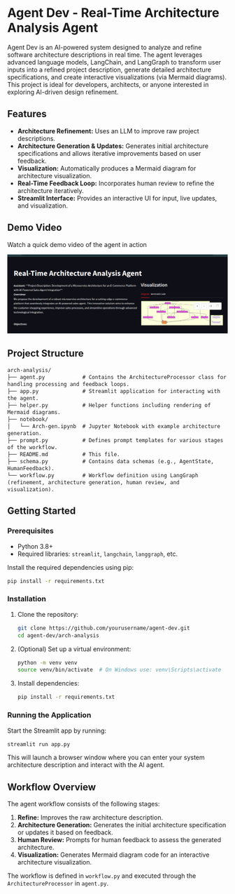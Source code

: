 
# Agent Dev - Real-Time Architecture Analysis Agent

Agent Dev is an AI-powered system designed to analyze and refine software architecture descriptions in real time. The agent leverages advanced language models, LangChain, and LangGraph to transform user inputs into a refined project description, generate detailed architecture specifications, and create interactive visualizations (via Mermaid diagrams). This project is ideal for developers, architects, or anyone interested in exploring AI-driven design refinement.

## Features

- **Architecture Refinement:** Uses an LLM to improve raw project descriptions.
- **Architecture Generation & Updates:** Generates initial architecture specifications and allows iterative improvements based on user feedback.
- **Visualization:** Automatically produces a Mermaid diagram for architecture visualization.
- **Real-Time Feedback Loop:** Incorporates human review to refine the architecture iteratively.
- **Streamlit Interface:** Provides an interactive UI for input, live updates, and visualization.


## Demo Video

Watch a quick demo video of the agent in action

[![Watch the demo](imag.png)](https://www.loom.com/share/b61c9b4d92f14e97895f0d558b95af71?sid=26330413-d691-49f3-a576-86df3788eea8)


## Project Structure

```
arch-analysis/
├── agent.py            # Contains the ArchitectureProcessor class for handling processing and feedback loops.
├── app.py              # Streamlit application for interacting with the agent.
├── helper.py           # Helper functions including rendering of Mermaid diagrams.
├── notebook/
│   └── Arch-gen.ipynb  # Jupyter Notebook with example architecture generation.
├── prompt.py           # Defines prompt templates for various stages of the workflow.
├── README.md           # This file.
├── schema.py           # Contains data schemas (e.g., AgentState, HumanFeedback).
└── workflow.py         # Workflow definition using LangGraph (refinement, architecture generation, human review, and visualization).
```

## Getting Started

### Prerequisites

- Python 3.8+
- Required libraries: `streamlit`, `langchain`, `langgraph`, etc.

Install the required dependencies using pip:

```bash
pip install -r requirements.txt
```

### Installation

1. Clone the repository:

    ```bash
    git clone https://github.com/yourusername/agent-dev.git
    cd agent-dev/arch-analysis
    ```

2. (Optional) Set up a virtual environment:

    ```bash
    python -m venv venv
    source venv/bin/activate  # On Windows use: venv\Scripts\activate
    ```

3. Install dependencies:

    ```bash
    pip install -r requirements.txt
    ```

### Running the Application

Start the Streamlit app by running:

```bash
streamlit run app.py
```

This will launch a browser window where you can enter your system architecture description and interact with the AI agent.

## Workflow Overview

The agent workflow consists of the following stages:

1. **Refine:** Improves the raw architecture description.
2. **Architecture Generation:** Generates the initial architecture specification or updates it based on feedback.
3. **Human Review:** Prompts for human feedback to assess the generated architecture.
4. **Visualization:** Generates Mermaid diagram code for an interactive architecture visualization.

The workflow is defined in `workflow.py` and executed through the `ArchitectureProcessor` in `agent.py`.

